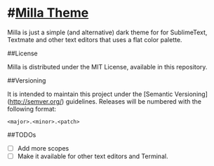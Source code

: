 #[Milla Theme](http://mabrasil.github.io/milla-theme/)
====

Milla is just a simple (and alternative) dark theme for for SublimeText, Textmate and other 
text editors that uses a flat color palette.

##License

Milla is distributed under the MIT License, available in this repository.

##Versioning

It is intended to maintain this project under the [Semantic Versioning] (http://semver.org/) guidelines. Releases will be numbered with the following format:

`<major>.<minor>.<patch>`

##TODOs

- [ ] Add more scopes
- [ ] Make it available for other text editors and Terminal.